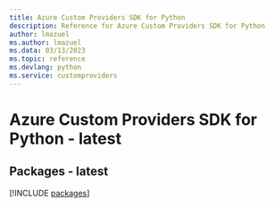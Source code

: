 ```yaml
---
title: Azure Custom Providers SDK for Python
description: Reference for Azure Custom Providers SDK for Python
author: lmazuel
ms.author: lmazuel
ms.data: 03/13/2023
ms.topic: reference
ms.devlang: python
ms.service: customproviders
---
```

# Azure Custom Providers SDK for Python - latest
## Packages - latest
[!INCLUDE [packages](custom-providers-index.md)]